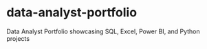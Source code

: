 # data-analyst-portfolio
Data Analyst Portfolio showcasing SQL, Excel, Power BI, and Python projects
